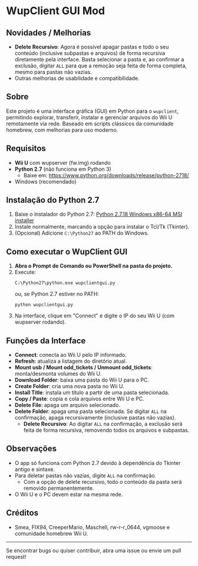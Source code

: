 # WupClient GUI Mod

## Novidades / Melhorias

- **Delete Recursivo**: Agora é possível apagar pastas e todo o seu conteúdo (inclusive subpastas e arquivos) de forma recursiva diretamente pela interface. Basta selecionar a pasta e, ao confirmar a exclusão, digitar `ALL` para que a remoção seja feita de forma completa, mesmo para pastas não vazias.
- Outras melhorias de usabilidade e compatibilidade.

## Sobre

Este projeto é uma interface gráfica (GUI) em Python para o `wupclient`, permitindo explorar, transferir, instalar e gerenciar arquivos do Wii U remotamente via rede. Baseado em scripts clássicos da comunidade homebrew, com melhorias para uso moderno.

## Requisitos

- **Wii U** com wupserver (fw.img) rodando
- **Python 2.7** (não funciona em Python 3)
  - Baixe em: https://www.python.org/downloads/release/python-2718/
- Windows (recomendado)

## Instalação do Python 2.7

1. Baixe o instalador do Python 2.7: [Python 2.7.18 Windows x86-64 MSI installer](https://www.python.org/ftp/python/2.7.18/python-2.7.18.amd64.msi)
2. Instale normalmente, marcando a opção para instalar o Tcl/Tk (Tkinter).
3. (Opcional) Adicione `C:\Python27` ao PATH do Windows.

## Como executar o WupClient GUI

1. **Abra o Prompt de Comando ou PowerShell na pasta do projeto.**
2. Execute:
   ```
   C:\Python27\python.exe wupclientgui.py
   ```
   ou, se Python 2.7 estiver no PATH:
   ```
   python wupclientgui.py
   ```
3. Na interface, clique em "Connect" e digite o IP do seu Wii U (com wupserver rodando).

## Funções da Interface

- **Connect**: conecta ao Wii U pelo IP informado.
- **Refresh**: atualiza a listagem do diretório atual.
- **Mount usb / Mount odd_tickets / Unmount odd_tickets**: monta/desmonta volumes do Wii U.
- **Download Folder**: baixa uma pasta do Wii U para o PC.
- **Create Folder**: cria uma nova pasta no Wii U.
- **Install Title**: instala um título a partir de uma pasta selecionada.
- **Copy / Paste**: copia e cola arquivos entre Wii U e PC.
- **Delete File**: apaga um arquivo selecionado.
- **Delete Folder**: apaga uma pasta selecionada. Se digitar `ALL` na confirmação, apaga recursivamente (inclusive pastas não vazias).
  - **Delete Recursivo**: Ao digitar `ALL` na confirmação, a exclusão será feita de forma recursiva, removendo todos os arquivos e subpastas.

## Observações

- O app só funciona com Python 2.7 devido à dependência do Tkinter antigo e sintaxe.
- Para deletar pastas não vazias, digite `ALL` na confirmação.
  - Com a opção de delete recursivo, todo o conteúdo da pasta será removido permanentemente.
- O Wii U e o PC devem estar na mesma rede.

## Créditos
- Smea, FIX94, CreeperMario, Maschell, rw-r-r_0644, vgmoose e comunidade homebrew Wii U.

---

Se encontrar bugs ou quiser contribuir, abra uma issue ou envie um pull request!
